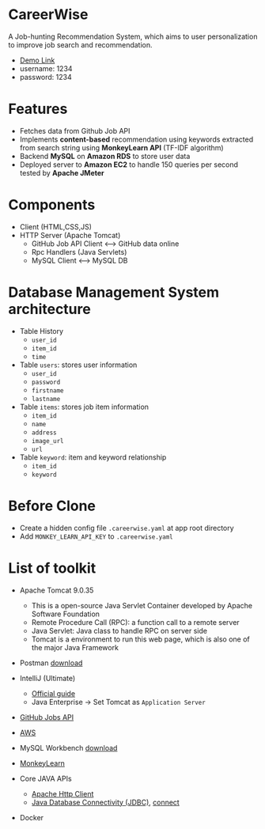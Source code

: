 # CareerWise
A Job-hunting Recommendation System, which aims to user personalization to improve job search and recommendation.
* [Demo Link](http://18.216.12.121/careerWise/)
* username: 1234
* password: 1234

# Features
* Fetches data from Github Job API
* Implements **content-based** recommendation using keywords extracted from search string using **MonkeyLearn API** (TF-IDF algorithm)
* Backend **MySQL** on **Amazon RDS** to store user data
* Deployed server to **Amazon EC2** to handle 150 queries per second tested by **Apache JMeter**

# Components
* Client (HTML,CSS,JS)
* HTTP Server (Apache Tomcat)
    * GitHub Job API Client <--> GitHub data online
    * Rpc Handlers (Java Servlets)
    * MySQL Client <--> MySQL DB

# Database Management System architecture
* Table History
   * `user_id`
   * `item_id`
   * `time`
* Table `users`: stores user information
   * `user_id`
   * `password`
   * `firstname`
   * `lastname` 
* Table `items`: stores job item information
   * `item_id`
   * `name`
   * `address`
   * `image_url`
   * `url`
* Table `keyword`: item and keyword relationship
    * `item_id`
    * `keyword`

# Before Clone
* Create a hidden config file `.careerwise.yaml` at app root directory
* Add `MONKEY_LEARN_API_KEY` to `.careerwise.yaml`

# List of toolkit
* Apache Tomcat 9.0.35
    * This is a open-source Java Servlet Container developed by Apache Software Foundation
    * Remote Procedure Call (RPC): a function call to a remote server
    * Java Servlet: Java class to handle RPC on server side
    * Tomcat is a environment to run this web page, which is also one of the major Java Framework
    
* Postman [download](https://www.postman.com/downloads/)
* IntelliJ (Ultimate)
    * [Official guide](https://www.jetbrains.com/help/idea/configuring-and-managing-application-server-integration.html#76331)
    * Java Enterprise -> Set Tomcat as `Application Server`
* [GitHub Jobs API](https://jobs.github.com/api)
* [AWS](http://aws.amazon.com)
* MySQL Workbench [download](https://dev.mysql.com/downloads/workbench/)
* [MonkeyLearn](https://app.monkeylearn.com/accounts/register/)
* Core JAVA APIs
   * [Apache Http Client](https://hc.apache.org/httpcomponents-client-ga/)
   * [Java Database Connectivity (JDBC)](https://dev.mysql.com/doc/connector-j/5.1/en/connector-j-usagenotes-connect-drivermanager.html), [connect](https://dev.mysql.com/doc/connector-j/8.0/en/connector-j-usagenotes-connect-drivermanager.html)
* Docker
